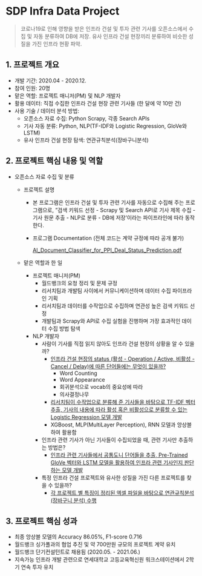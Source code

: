 # SDP Infra Data Project

> 코로나19로 인해 영향을 받은 인프라 건설 및 투자 관련 기사를 오픈소스에서 수집 및 자동 분류하여 DB에 저장.
유사 인프라 건설 현장끼리 분류하여 비슷한 성질을 가진 인프라 현황 파악.
> 

## 1. 프로젝트 개요

- 개발 기간: 2020.04 - 2020.12.
- 참여 인원: 20명
- 맡은 역할: 프로젝트 매니저(PM) 및 NLP 개발자
- 활용 데이터: 직접 수집한 인프라 건설 현장 관련 기사들 (한 달에 약 10만 건)
- 사용 기술 / 데이터 분석 방법:
    - 오픈소스 자료 수집: Python Scrapy, 각종 Search APIs
    - 기사 자동 분류: Python, NLP(TF-IDF와 Logistic Regression, GloVe와 LSTM)
    - 유사 인프라 건설 현장 탐색: 연관규칙분석(장바구니분석)

## 2. 프로젝트 핵심 내용 및 역할

- 오픈소스 자료 수집 및 분류
    - 프로젝트 설명
        - 본 프로그램은 인프라 건설 및 투자 관련 기사를 자동으로 수집해 주는 프로그램으로,
        ”검색 키워드 선정 - Scrapy 및 Search API로 기사 제목 수집 - 기사 원문 추출 - NLP로 분류 - DB에 저장’이라는 파이프라인에 따라 동작한다.
        - 프로그램 Documentation (전체 코드는 계약 규정에 따라 공개 불가)
            
            [AI_Document_Classifier_for_PPI_Deal_Status_Prediction.pdf](https://drive.google.com/file/d/1XX8NKFBrAo1FJa3c0qAtmuZndjj-iqC_/view?usp=drivesdk)
            
    
    - 맡은 역할과 한 일
        - 프로젝트 매니저(PM)
            - 월드뱅크의 요청 정리 및 문제 규정
            - 리서치팀과 개발팀 사이에서 커뮤니케이션하며 데이터 수집 파이프라인 기획
            - 리서치팀과 데이터를 수작업으로 수집하며 연관성 높은 검색 키워드 선정
            - 개발팀과 Scrapy와 API로 수집 실험을 진행하며 가장 효과적인 데이터 수집 방법 탐색
        - NLP 개발자
            - 사람이 기사를 직접 읽지 않아도 인프라 건설 현장의 상황을 알 수 있을까?
                - [인프라 건설 현장의 status (활성 - Operation / Active, 비활성 - Cancel / Delay)에 따른 단어들에는 무엇이 있을까?](https://github.com/sjeonglee/sdp-vocab-selector)
                    - Word Counting
                    - Word Appearance
                    - 회귀분석으로 vocab의 중요성에 따라
                    - 의사결정나무
                - [리서치팀이 수작업으로 분류해 준 기사들을 바탕으로 TF-IDF 벡터 추출, 기사의 내용에 따라 활성 혹은 비활성으로 분류할 수 있는 Logistic Regression 모델 개발](https://github.com/sjeonglee/SDP-Infra-Data-Project/blob/main/TFIDF_LOGREG_MODEL_EVALUATION.ipynb)
                - XGBoost, MLP(MultiLayer Perception), RNN 모델과 앙상블하여 활용함
            - 인프라 관련 기사가 아닌 기사들이 수집되었을 때, 관련 기사만 추출하는 방법은?
                - [인프라 관련 기사들에서 공통도니 단어들을 추출, Pre-Trained GloVe 벡터와 LSTM 모델을 활용하여 인프라 관련 기사인지 판단하는 모델 개발](https://github.com/sjeonglee/SDP-Infra-Data-Project/blob/main/Classification_GloVe.ipynb)
            - 특정 인프라 건설 프로젝트와 유사한 성질을 가진 다른 프로젝트를 찾을 수 있을까?
                - [각 프로젝트 별 특징이 정리된 엑셀 파일을 바탕으로 연관규칙분석(장바구니 분석) 수행](https://github.com/sjeonglee/SDP-Infra-Data-Project/blob/main/map_see_also.ipynb)

## 3. 프로젝트 핵심 성과

- 최종 앙상블 모델의 Accuracy 86.05%, F1-score 0.716
- 월드뱅크 싱가폴과의 협업 추진 및 약 700만원 규모의 프로젝트 계약 유치
- 월드뱅크 단기컨설턴트로 채용됨 (2020.05. - 2021.06.)
- 지속가능 인프라 개발 관련으로 연세대학교 고등교육혁신원 워크스테이션에서 2학기 연속 투자 유치

